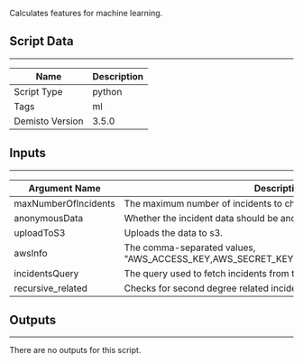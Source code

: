 Calculates features for machine learning.

## Script Data
---

| **Name** | **Description** |
| --- | --- |
| Script Type | python |
| Tags | ml |
| Demisto Version | 3.5.0 |

## Inputs
---

| **Argument Name** | **Description** |
| --- | --- |
| maxNumberOfIncidents | The maximum number of incidents to check. |
| anonymousData | Whether the incident data should be anonymous. |
| uploadToS3 | Uploads the data to s3. |
| awsInfo | The comma-separated values, "AWS_ACCESS_KEY,AWS_SECRET_KEY,AWS_BUCKET,AWS_CLIENT_ID". |
| incidentsQuery | The query used to fetch incidents from the database. |
| recursive_related | Checks for second degree related incidents. |

## Outputs
---
There are no outputs for this script.
